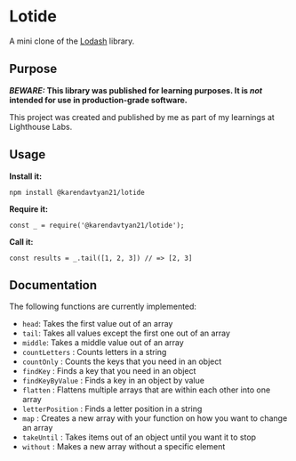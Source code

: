 # Lotide

A mini clone of the [Lodash](https://lodash.com) library.

## Purpose

**_BEWARE:_ This library was published for learning purposes. It is _not_ intended for use in production-grade software.**

This project was created and published by me as part of my learnings at Lighthouse Labs. 

## Usage

**Install it:**

`npm install @karendavtyan21/lotide`

**Require it:**

`const _ = require('@karendavtyan21/lotide');`

**Call it:**

`const results = _.tail([1, 2, 3]) // => [2, 3]`

## Documentation

The following functions are currently implemented:

* `head`: Takes the first value out of an array
* `tail`: Takes all values except the first one out of an array
* `middle`: Takes a middle value out of an array
* `countLetters` : Counts letters in a string
* `countOnly` : Counts the keys that you need in an object
* `findKey` : Finds a key that you need in an object
* `findKeyByValue` : Finds a key in an object by value
* `flatten` : Flattens multiple arrays that are within each other into one array
* `letterPosition` : Finds a letter position in a string
* `map` : Creates a new array with your function on how you want to change an array
* `takeUntil` : Takes items out of an object until you want it to stop
* `without` : Makes a new array without a specific element